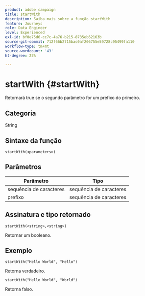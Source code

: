 ```yaml
---
product: adobe campaign
title: startWith
description: Saiba mais sobre a função startWith
feature: Journeys
role: Data Engineer
level: Experienced
exl-id: bf0e75d6-cc7c-4a76-b215-8735eb62163b
source-git-commit: 712f66b2715bac0af206755e59728c95499fa110
workflow-type: tm+mt
source-wordcount: '43'
ht-degree: 25%

---
```


# startWith {#startWith}

Retornará true se o segundo parâmetro for um prefixo do primeiro.

## Categoria

String

## Sintaxe da função

`startWith(<parameters>)`

## Parâmetros

| Parâmetro | Tipo |
|-------------|--------|
| sequência de caracteres | sequência de caracteres |
| prefixo | sequência de caracteres |

## Assinatura e tipo retornado

`startWith(<string>,<string>)`

Retornar um booleano.

## Exemplo

`startWith("Hello World", "Hello")`

Retorna verdadeiro.

`startWith("Hello World", "World")`

Retorna falso.
